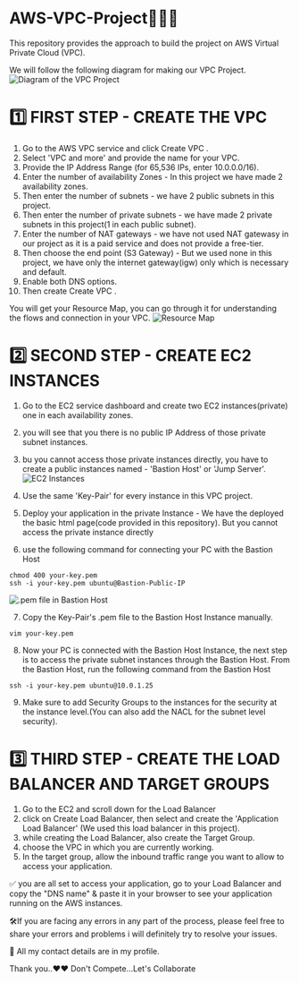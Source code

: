 # AWS-VPC-Project🚀🚀🚀
This repository provides the approach to build the project on AWS Virtual Private Cloud (VPC).

We will follow the following diagram for making our VPC Project.
![Diagram of the VPC Project](https://github.com/user-attachments/assets/2f81739c-2742-4a60-857e-2d0389112c5e)


# 1️⃣	 FIRST STEP - CREATE THE VPC
1. Go to the AWS VPC service and click Create VPC .
2. Select 'VPC and more' and provide the name for your VPC.
3. Provide the IP Address Range (for 65,536 IPs, enter 10.0.0.0/16).
4. Enter the number of availability Zones - In this project we have made 2 availability zones.
5. Then enter the number of subnets - we have 2 public subnets in this project.
6. Then enter the number of private subnets - we have made 2 private subnets in this project(1 in each public subnet).
7. Enter the number of NAT gateways - we have not used NAT gatewasy in our project as it is a paid service and does not provide a free-tier.
8. Then choose the end point (S3 Gateway) - But we used none in this project, we have only the internet gateway(igw) only which is necessary and default.
9. Enable both DNS options.
10. Then create Create VPC .

You will get your Resource Map, you can go through it for understanding the flows and connection in your VPC.
![Resource Map](https://github.com/user-attachments/assets/c98db7d9-afb4-4ad2-a5e4-16e1996a35cd)

# 2️⃣ SECOND STEP - CREATE EC2 INSTANCES
1. Go to the EC2 service dashboard and create two EC2 instances(private) one in each availability zones.
2. you will see that you there is no public IP Address of those private subnet instances.
3. bu you cannot access those private instances directly, you have to create a public instances named - 'Bastion Host' or 'Jump Server'.![EC2 Instances](https://github.com/user-attachments/assets/2c9fba92-6c4d-468e-ac6b-88f6a4bf9343)

4. Use the same 'Key-Pair' for every instance in this VPC project.
5. Deploy your application in the private Instance - We have the deployed the basic html page(code provided in this repository).
 But you cannot access the private instance directly

6.  use the following command for connecting your PC with the Bastion Host

  <pre><code>chmod 400 your-key.pem
ssh -i your-key.pem ubuntu@Bastion-Public-IP </code></pre>
![.pem file in Bastion Host](https://github.com/user-attachments/assets/33817fff-4323-4690-ad5b-31979f73db20)

7. Copy the Key-Pair's .pem file to the Bastion Host Instance manually.
<pre><code>vim your-key.pem</code></pre> 

8. Now your PC is connected with the Bastion Host Instance, the next step is to access the private subnet instances through the Bastion Host. From the Bastion Host, run the following command from the Bastion Host
   
 <pre><code>ssh -i your-key.pem ubuntu@10.0.1.25</code></pre>
 
9. Make sure to add Security Groups to the instances for the security at the instance level.(You can also add the NACL for the subnet level security).

# 3️⃣ THIRD STEP - CREATE THE LOAD BALANCER AND TARGET GROUPS
1. Go to the EC2 and scroll down for the Load Balancer
2. click on Create Load Balancer, then select and create the 'Application Load Balancer' (We used this load balancer in this project).
3. while creating the Load Balancer, also create the Target Group.
4. choose the VPC in which you are currently working.
5. In the target group, allow the inbound traffic range you want to allow to access your application.


✅ you are all set to access your application, go to your Load Balancer and copy the "DNS name" & paste it in your browser to see your application running on the AWS instances.

🛠️If you are facing any errors in any part of the process, please feel free to share your errors and problems i will definitely try to resolve your issues.

📧 All my contact details are in my profile.

Thank you..❤️❤️
Don't Compete...Let's Collaborate


